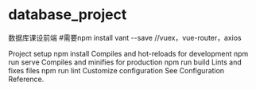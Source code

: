 # database_project
数据库课设前端
#需要npm install vant --save //vuex，vue-router，axios

Project setup
npm install
Compiles and hot-reloads for development
npm run serve
Compiles and minifies for production
npm run build
Lints and fixes files
npm run lint
Customize configuration
See Configuration Reference.
